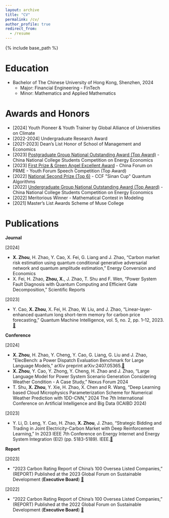 ```yaml
---
layout: archive
title: "CV"
permalink: /cv/
author_profile: true
redirect_from:
  - /resume
---
```


{% include base_path %}

Education
======
* Bachelor of The Chinese University of Hong Kong, Shenzhen, 2024
  * Major: Financial Engineering - FinTech
  * Minor: Mathematics and Applied Mathematics

Awards and Honors
======
* [2024] Youth Pioneer & Youth Trainer by Global Alliance of Universities on Climate
* [2022-2024] Undergraduate Research Award
* [2021-2023] Dean’s List Honor of School of Management and Economics
* [2023] [Postgraduate Group National Outstanding Award (Top Award)](https://sme.cuhk.edu.cn/article/2311) - China National College Students Competition on Energy Economics
* [2023] [First Prize & Green Angel Excellent Award](https://sme.cuhk.edu.cn/article/2304) - China Forum on PRME - Youth Forum Speech Competition (Top Award)
* [2022] [National Second Prize (Top 6)](https://contest.originqc.com.cn/news/6) - CCF "Sinan Cup" Quantum Algorithms
* [2022] [Undergraduate Group National Outstanding Award (Top Award)](https://mp.weixin.qq.com/s?__biz=MzA4NzYzNzQyMA==&mid=2652501555&idx=2&sn=854066da629bde66af007b74b975398c&chksm=8bdb3af0bcacb3e6ab8b8ca46454df73b45175c4c47122a5b38a510a5ea6a61a995f719ec0cc&scene=27) - China National College Students Competition on Energy Economics
* [2022] Meritorious Winner - Mathematical Contest in Modeling
* [2021] Master’s List Awards Scheme of Muse College

Publications
======
**Journal**

[2024]
*  **X. Zhou**, H. Zhao, Y. Cao, X. Fei, G. Liang and J. Zhao, “Carbon market risk estimation using quantum conditional generative adversarial network and quantum amplitude estimation,” Energy Conversion and Economics
*  X. Fei, H. Zhao, **Zhou, X.**, J. Zhao, T. Shu and F. Wen, “Power System Fault Diagnosis with Quantum Computing and Efficient Gate Decomposition,” Scientific Reports

[2023]
*  Y. Cao, **X. Zhou**, X. Fei, H. Zhao, W. Liu, and J. Zhao, “Linear-layer-enhanced quantum long short-term memory for carbon price forecasting,” Quantum Machine Intelligence, vol. 5, no. 2, pp. 1–12, 2023. [📄](https://link.springer.com/article/10.1007/s42484-023-00115-2)

 **Conference**

[2024] 
*  **X. Zhou**, H. Zhao, Y. Cheng, Y. Cao, G. Liang, G. Liu and J. Zhao, "ElecBench: a Power Dispatch Evaluation Benchmark for Large Language Models," arXiv preprint arXiv:2407.05365.[📄](https://arxiv.org/abs/2407.05365)
*  **X. Zhou**, Y. Cao, Y. Zhong, Y. Cheng, H. Zhao and J. Zhao, “Large Language Model for Power System Scenario Generation Considering Weather Condition - A Case Study,” Nexus Forum 2024
*  T. Shu, **X. Zhou**, Y. Xie, H. Zhao, X. Chen and R. Wang, “Deep Learning based Cloud Microphysics Parameterization Scheme for Numerical Weather Prediction with 1DD-CNN,” 2024 The 7th International Conference on Artificial Intelligence and Big Data (ICAIBD 2024)

[2023]
*  Y. Li, D. Leng, Y. Cao, H. Zhao, **X. Zhou**, J. Zhao, “Strategic Bidding and Trading in Joint Electricity-Carbon Market with Deep Reinforcement Learning,” In 2023 IEEE 7th Conference on Energy Internet and Energy System Integration (EI2) (pp. 5183-5189). IEEE.[📄](https://ieeexplore.ieee.org/abstract/document/10512704)

 **Report**
 
[2023]
* “2023 Carbon Rating Report of China’s 100 Oversea Listed Companies,” (REPORT) Published at the 2023 Global Forum on Sustainable Development (**Executive Board**) [📄](http://side-lab.com.cn:3100/)
  
[2022]
* “2022 Carbon Rating Report of China’s 100 Oversea Listed Companies,” (REPORT) Published at the 2022 Global Forum on Sustainable Development (**Executive Board**) [📄](https://airs.cuhk.edu.cn/files/2022-06/2022%20Carbon%20Rating%20Report%20of%20China%27s%20100%20Overseas%20Listed%20Companies_0.pdf)

